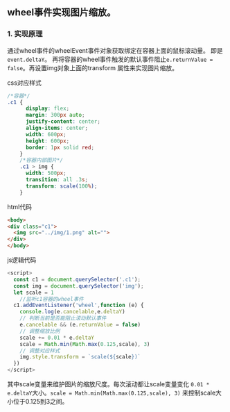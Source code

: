 ## wheel事件实现图片缩放。

### 1. 实现原理
通过wheel事件的wheelEvent事件对象获取绑定在容器上面的鼠标滚动量。
即是`event.deltaY`。
再将容器的wheel事件触发的默认事件阻止`e.returnValue = false`。再设置img对象上面的transform
属性来实现图片缩放。

css对应样式
```css
/*容器*/
.c1 {
      display: flex;
      margin: 300px auto;
      justify-content: center;
      align-items: center;
      width: 600px;
      height: 600px;
      border: 1px solid red;
    }
    /*容器内部图片*/
    .c1 > img {
      width: 500px;
      transition: all .3s;
      transform: scale(100%);
    }
```

html代码
```html
<body>
<div class="c1">
  <img src="../img/1.png" alt="">
</div>
</body>
```

js逻辑代码
```js
<script>
  const c1 = document.querySelector('.c1');
  const img = document.querySelector('img');
  let scale = 1
    //监听c1容器的wheel事件
  c1.addEventListener('wheel',function (e) {
    console.log(e.cancelable,e.deltaY)
    // 判断当前是否能阻止滚动默认事件
    e.cancelable && (e.returnValue = false)
    // 调整缩放比例
    scale += 0.01 * e.deltaY
    scale = Math.min(Math.max(0.125,scale), 3)
    // 调整对应样式
    img.style.transform = `scale(${scale})`
  })
</script>
```

其中scale变量来维护图片的缩放尺度。每次滚动都让scale变量变化
`0.01 * e.deltaY`大小。`scale = Math.min(Math.max(0.125,scale), 3)`
来控制scale大小位于0.125到3之间。

